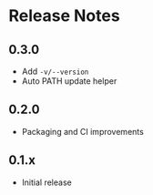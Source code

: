 # Release Notes

## 0.3.0
- Add `-v/--version`
- Auto PATH update helper

## 0.2.0
- Packaging and CI improvements

## 0.1.x
- Initial release
